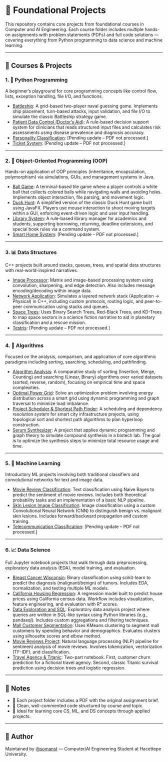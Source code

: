 # 🧠 Foundational Projects

This repository contains core projects from foundational courses in Computer and AI Engineering. Each course folder includes multiple hands-on assignments with problem statements (PDFs) and full code solutions — covering everything from Python programming to data science and machine learning.

---

## 📘 Courses & Projects

### 1. 🐍 Python Programming
A beginner’s playground for core programming concepts like control flow, lists, exception handling, file I/O, and functions.

- [Battleship](https://github.com/somanst/Foundational_Projects/tree/main/Python/Battleship): A grid-based two-player naval guessing game. Implements ship placement, turn-based attacks, input validation, and file I/O to simulate the classic Battleship strategy game.
- [Patient Data Control (Doctor’s Aid)](https://github.com/somanst/Foundational_Projects/tree/main/Python/Patient%20Data%20Control): A rule-based decision support system for clinicians that reads structured input files and calculates risk assessments using disease prevalence and diagnosis accuracy.
- [Personality Classification](https://github.com/somanst/Foundational_Projects/tree/main/Python/PersonalityClassification): [Pending update – PDF not processed.]
- [Ticket System](https://github.com/somanst/Foundational_Projects/tree/main/Python/TicketSystem): [Pending update – PDF not processed.]

---

### 2. 🧱 Object-Oriented Programming (OOP)
Hands-on application of OOP principles (inheritance, encapsulation, polymorphism) via simulations, GUIs, and management systems in Java.

- [Ball Game](https://github.com/somanst/Foundational_Projects/tree/main/OOP/Ball%20Game): A terminal-based tile game where a player controls a white ball that collects colored balls while navigating walls and avoiding holes. Implements object interaction, file parsing, and movement logic.
- [Duck Hunt](https://github.com/somanst/Foundational_Projects/tree/main/OOP/DuckHunt): A simplified version of the classic Duck Hunt game built using JavaFX. Players use mouse interaction to shoot moving targets within a GUI, enforcing event-driven logic and user input handling.
- [Library System](https://github.com/somanst/Foundational_Projects/tree/main/OOP/LibrarySystem): A rule-based library manager for academics and students, supporting borrowing, returning, deadline extensions, and special book rules via a command system.
- [Smart Home System](https://github.com/somanst/Foundational_Projects/tree/main/OOP/Smart%20Home%20System): [Pending update – PDF not processed.]

---

### 3. 📊 Data Structures
C++ projects built around stacks, queues, trees, and spatial data structures with real-world-inspired narratives.

- [Image Processor](https://github.com/somanst/Foundational_Projects/tree/main/DataStructures/ImageProcessor): Matrix and image-based processing system using convolution, sharpening, and edge detection. Also includes message encoding/decoding within image data.
- [Network Application](https://github.com/somanst/Foundational_Projects/tree/main/DataStructures/NetworkApplication): Simulates a layered network stack (Application → Physical) in C++, including custom protocols, routing logic, and peer-to-peer communication using stacks and queues.
- [Space Trees](https://github.com/somanst/Foundational_Projects/tree/main/DataStructures/SpaceTrees): Uses Binary Search Trees, Red-Black Trees, and KD-Trees to map space sectors in a science fiction narrative to aid in planetary classification and a rescue mission.
- [Testris](https://github.com/somanst/Foundational_Projects/tree/main/DataStructures/Testris): [Pending update – PDF not processed.]

---

### 4. 📐 Algorithms
Focused on the analysis, comparison, and application of core algorithmic paradigms including sorting, searching, scheduling, and pathfinding.

- [Algorithm Analysis](https://github.com/somanst/Foundational_Projects/tree/main/Algorithms/AlgorithmAnalysis): A comparative study of sorting (Insertion, Merge, Counting) and searching (Linear, Binary) algorithms over varied datasets (sorted, reverse, random), focusing on empirical time and space complexities.
- [Optimal Power Grid](https://github.com/somanst/Foundational_Projects/tree/main/Algorithms/OptimalPowerGrid): Solve an optimization problem involving energy distribution across a smart grid using dynamic programming and graph traversal to minimize load imbalance.
- [Project Scheduler & Shortest Path Finder](https://github.com/somanst/Foundational_Projects/tree/main/Algorithms/ProjectScheduler%26ShortestPathFinder): A scheduling and dependency resolution system for smart city infrastructure projects, using topological sort and shortest path algorithms to plan hyperloop construction.
- [Serum Synthesizer](https://github.com/somanst/Foundational_Projects/tree/main/Algorithms/SerumSynthesizer): A project that applies dynamic programming and graph theory to simulate compound synthesis in a biotech lab. The goal is to optimize the synthesis steps to minimize total resource usage and time.

---

### 5. 🤖 Machine Learning
Introductory ML projects involving both traditional classifiers and convolutional networks for text and image data.

- [Movie Review Classification](https://github.com/somanst/Foundational_Projects/tree/main/MachineLearning/Movie_Review_Classification): Text classification using Naive Bayes to predict the sentiment of movie reviews. Includes both theoretical probability tasks and an implementation of a basic NLP pipeline.
- [Skin Lesion Image Classification](https://github.com/somanst/Foundational_Projects/tree/main/MachineLearning/Sikn_Lesion_Image_Classification): Image classification using a custom Convolutional Neural Network (CNN) to distinguish benign vs. malignant skin lesions. Includes forward/backward propagation and custom training.
- [Telecommunication Classification](https://github.com/somanst/Foundational_Projects/tree/main/MachineLearning/Telecommunicaton_Classification): [Pending update – PDF not processed.]

---

### 6. 📈 Data Science
Full Jupyter notebook projects that walk through data preprocessing, exploratory data analysis (EDA), model training, and evaluation.

- [Breast Cancer Wisconsin](https://github.com/somanst/Foundational_Projects/tree/main/DataSceience/BreastCancerWisconsin): Binary classification using scikit-learn to predict the diagnosis (malignant/benign) of tumors. Includes EDA, normalization, and testing multiple ML models.
- [California Housing Regression](https://github.com/somanst/Foundational_Projects/tree/main/DataSceience/CaliforniaHousingRegression): A regression model built to predict house prices using California census data. Workflow includes visualization, feature engineering, and evaluation with R² scores.
- [Data Exploration and SQL](https://github.com/somanst/Foundational_Projects/tree/main/DataSceience/DataExplorationandSQL): Exploratory data analysis project where queries are written in SQL-like syntax using Python libraries (e.g., pandasql). Includes custom aggregations and filtering techniques.
- [Mall Customer Segmentation](https://github.com/somanst/Foundational_Projects/tree/main/DataSceience/MallCustomerSegmentation): Uses KMeans clustering to segment mall customers by spending behavior and demographics. Evaluates clusters using silhouette scores and elbow method.
- [Movie Reviews Project](https://github.com/somanst/Foundational_Projects/tree/main/DataSceience/MovieReviewsProject): Natural language processing (NLP) pipeline for sentiment analysis of movie reviews. Involves tokenization, vectorization (TF-IDF), and classification.
- [Travel Agency & Titanic](https://github.com/somanst/Foundational_Projects/tree/main/DataSceience/TravelAgency%26Titanic): Two-part notebook. First, customer churn prediction for a fictional travel agency. Second, classic Titanic survival prediction using decision trees and logistic regression.

---

## 🧾 Notes
- 📄 Each project folder includes a PDF with the original assignment brief.
- 📁 Clean, well-commented code structured by course and topic.
- 🧪 Ideal for learning core CS, ML, and DS concepts through applied projects.

---

## 🔗 Author
Maintained by [@somanst](https://github.com/somanst) — Computer/AI Engineering Student at Hacettepe University.
